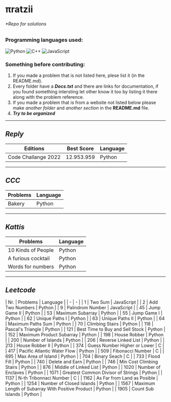 # πratzii 
###### *Repo for solutions

### Programming languages used:

<!-- If you want to add another language take the link ~ https://img.shields.io/badge/-TEXTHERE-black?style=flat-square&logo=LOGOHERE ~ on another tab and replace TEXTHERE with the text you want to appear beside the logo (maybe the programming language) and replace LOGOHERE with the programming language name (examples below) -->

<div style="flex-direction:row;flex-wrap:row;">

  <!--Python-->
  <img alt="Python" src="https://img.shields.io/badge/-Python-black?style=flat-square&logo=Python">

  <!--C++-->
  <img alt="C++" src="https://img.shields.io/badge/-C/C++-black?style=flat-square&logo=c">

  <!--JavaScript-->
  <img alt="JavaScript" src="https://img.shields.io/badge/-JavaScript-black?style=flat-square&logo=javascript">

</div>

### Something before contributing:
1. If you made a problem that is not listed here, plese list it (in the README.md).
2. Every folder have a ***Docs.txt*** and there are links for documentation, if you found something intersting let other know it too by listing it there along with the problem reference.
3. If you made a problem that is from a website not listed below please make *another folder* and *another section* in the **README.md** file.
4. ***Try to be organized*** 

---

## ***Reply***

| Editions | Best Score | Language |
| - | - | - |
| Code Challange 2022 | 12.953.959 | Python |
---

## ***CCC***

| Problems | Language |
| - | - |
| Bakery | Python |

---

## ***Kattis***

| Problems | Language |
| - | - |
|	10 Kinds of People | Python |
| A furious cocktail | Python |
| Words for numbers | Python |

---

## ***Leetcode***

| Nr. | Problems | Language |
| - | - |
| 1 | Two Sum | JavaScript |
| 2 | Add Two Numbers | Python |
| 9 | Palindrom Number | JavaScript |
| 45 | Jump Game II | Python |
| 53 | Maximum Subarray | Python |
| 55 | Jump Game I | Python |
| 62 | Unique Paths I | Python |
| 63 | Unique Paths II | Python |
| 64 | Maximum Paths Sum | Python |
| 70 | Climbing Stairs | Python |
| 118 | Pascal's Triangle | Python |
| 121 | Best Time to Buy and Sell Stock | Python |
| 152 | Maximum Product Subarray | Python |
| 198 | House Robber | Python |
| 200 | Number of Islands | Python |
| 206 | Reverse Linked List | Python |
| 213 | House Robber II | Python |
| 374 | Guess Number Higher or Lower | C |
| 417 | Pacific Atlantic Water Flow | Python |
| 509 | Fibonacci Number | C |
| 695 | Max Area of Island | Python |
| 704 | Binary Seach | C |
| 733 | Flood Fill | Python |
| 740 | Delete and Earn | Python |
| 746 | Min Cost Climbing Stairs | Python |
| 876 | Middle of Linked List | Python |
| 1020 | Number of Enclaves | Python |
| 1071 | Greatest Common Divisor of Strings | Python |
| 1137 | N-th Tribonnaci Number | C | 
| 1162 | As Far from Land as Posible | Python |
| 1254 | Number of Closed Islands | Python |
| 1567 | Maximum Length of Subarray With Positive Product | Python |
| 1905 | Count Sub Islands | Python |